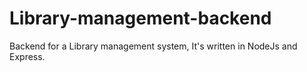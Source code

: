 # Library-management-backend
Backend for a Library management system, It's written in NodeJs and Express.
